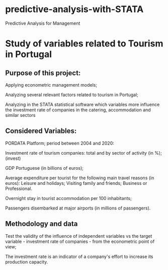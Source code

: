 # predictive-analysis-with-STATA
Predictive Analysis for Management

# Study of variables related to Tourism in Portugal



## Purpose of this project:

Applying econometric management models;

Analyzing several relevant factors related to tourism in Portugal;

Analyzing in the STATA statistical software which variables more influence the investment rate of companies in the catering, accommodation and similar sectors


## Considered Variables:

PORDATA Platform; period between 2004 and 2020:

Investment rate of tourism companies: total and by sector of activity (in %); (invest)

GDP Portuguese (in billions of euros);

Average expenditure per tourist for the following main travel reasons (in euros):
		 Leisure and holidays; 
		 Visiting family and friends;
		 Business or Professional.
		 
Overnight stay in tourist accommodation per 100 inhabitants; 

Passengers disembarked at major airports (in millions of passengers). 



## Methodology and data

Test the validity of the influence of independent variables vs the target variable - investment rate of companies - from the econometric point of view;

The investment rate is an indicator of a company's effort to increase its production capacity. 

